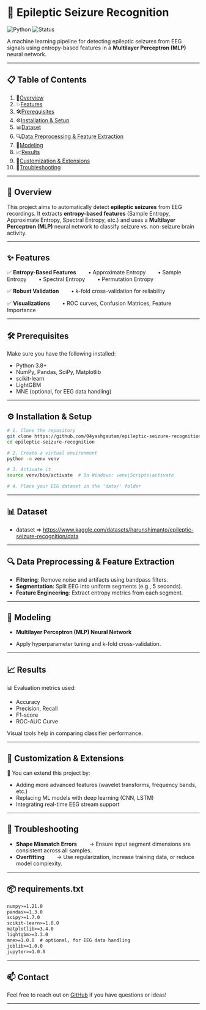 # 🧠 Epileptic Seizure Recognition

![Python](https://img.shields.io/badge/Python-3.8%2B-blue.svg)
![Status](https://img.shields.io/badge/Status-Active-brightgreen)

A machine learning pipeline for detecting epileptic seizures from EEG signals using entropy-based features in a **Multilayer Perceptron (MLP)** neural network.

---

## 📋 Table of Contents

1. 📌[Overview](#overview)
2. ✨[Features](#features)
3. 🛠️[Prerequisites](#prerequisites)
4. ⚙️[Installation & Setup](#installation--setup)
5. 📊[Dataset](#dataset)
6. 🔍[Data Preprocessing & Feature Extraction](#data-preprocessing--feature-extraction)
7. 🧪[Modeling](#modeling)
8. 📈[Results](#results)
9. 🧩[Customization & Extensions](#customization--extensions)
10. 🐛[Troubleshooting](#troubleshooting)

---

## 📌 Overview

This project aims to automatically detect **epileptic seizures** from EEG recordings. It extracts **entropy-based features** (Sample Entropy, Approximate Entropy, Spectral Entropy, etc.) and uses a **Multilayer Perceptron (MLP)** neural network to classify seizure vs. non-seizure brain activity.

---

## ✨ Features

✅ **Entropy-Based Features**
  • Approximate Entropy
  • Sample Entropy
  • Spectral Entropy
  • Permutation Entropy

✅ **Robust Validation**
  • k-fold cross-validation for reliability

✅ **Visualizations**
  • ROC curves, Confusion Matrices, Feature Importance

---

## 🛠️ Prerequisites

Make sure you have the following installed:

* Python 3.8+
* NumPy, Pandas, SciPy, Matplotlib
* scikit-learn
* LightGBM
* MNE (optional, for EEG data handling)

---

## ⚙️ Installation & Setup

```bash
# 1. Clone the repository
git clone https://github.com/04yashgautam/epileptic-seizure-recognition.git
cd epileptic-seizure-recognition

# 2. Create a virtual environment
python -m venv venv

# 3. Activate it
source venv/bin/activate  # On Windows: venv\Scripts\activate

# 4. Place your EEG dataset in the 'data/' folder
```

---

## 📊 Dataset

* dataset => https://www.kaggle.com/datasets/harunshimanto/epileptic-seizure-recognition/data

---

## 🔍 Data Preprocessing & Feature Extraction

* **Filtering**: Remove noise and artifacts using bandpass filters.
* **Segmentation**: Split EEG into uniform segments (e.g., 5 seconds).
* **Feature Engineering**: Extract entropy metrics from each segment.

---

## 🧪 Modeling

  * **Multilayer Perceptron (MLP) Neural Network**

* Apply hyperparameter tuning and k-fold cross-validation.

---

## 📈 Results

📊 Evaluation metrics used:

* Accuracy
* Precision, Recall
* F1-score
* ROC-AUC Curve

Visual tools help in comparing classifier performance.

---

## 🧩 Customization & Extensions

🔧 You can extend this project by:

* Adding more advanced features (wavelet transforms, frequency bands, etc.)
* Replacing ML models with deep learning (CNN, LSTM)
* Integrating real-time EEG stream support

---

## 🐛 Troubleshooting

* **Shape Mismatch Errors**
    → Ensure input segment dimensions are consistent across all samples.
* **Overfitting**
    → Use regularization, increase training data, or reduce model complexity.

---

## 📦 requirements.txt

```txt
numpy>=1.21.0
pandas>=1.3.0
scipy>=1.7.0
scikit-learn>=1.0.0
matplotlib>=3.4.0
lightgbm>=3.3.0
mne>=1.0.0  # optional, for EEG data handling
joblib>=1.0.0
jupyter>=1.0.0
```

---

## 📫 Contact

Feel free to reach out on [GitHub](https://github.com/04yashgautam) if you have questions or ideas!

---

